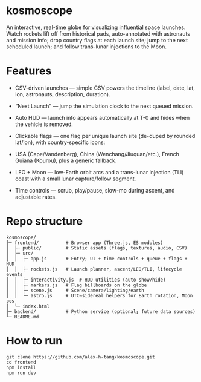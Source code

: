 # kosmoscope

An interactive, real-time globe for visualizing influential space launches. Watch rockets lift off from historical pads, auto-annotated with astronauts and mission info; drop country flags at each launch site; jump to the next scheduled launch; and follow trans-lunar injections to the Moon.

# Features

- CSV-driven launches — simple CSV powers the timeline (label, date, lat, lon, astronauts, description, duration).

- “Next Launch” — jump the simulation clock to the next queued mission.

- Auto HUD — launch info appears automatically at T-0 and hides when the vehicle is removed.

- Clickable flags — one flag per unique launch site (de-duped by rounded lat/lon), with country-specific icons:

- USA (Cape/Vandenberg), China (Wenchang/Jiuquan/etc.), French Guiana (Kourou), plus a generic fallback.

- LEO + Moon — low-Earth orbit arcs and a trans-lunar injection (TLI) coast with a small lunar capture/follow segment.

- Time controls — scrub, play/pause, slow-mo during ascent, and adjustable rates.


# Repo structure
```
kosmoscope/
├─ frontend/          # Browser app (Three.js, ES modules)
│  ├─ public/         # Static assets (flags, textures, audio, CSV)
│  ├─ src/
│  │  ├─ app.js       # Entry; UI + time controls + queue + flags + HUD
│  │  ├─ rockets.js   # Launch planner, ascent/LEO/TLI, lifecycle events
│  │  ├─ interactivity.js  # HUD utilities (auto show/hide)
│  │  ├─ markers.js   # Flag billboards on the globe
│  │  ├─ scene.js     # Scene/camera/lighting/earth
│  │  └─ astro.js     # UTC→sidereal helpers for Earth rotation, Moon pos
│  └─ index.html
├─ backend/           # Python service (optional; future data sources)
└─ README.md
```

# How to run

```
git clone https://github.com/alex-h-tang/kosmoscope.git
cd frontend
npm install
npm run dev
```

